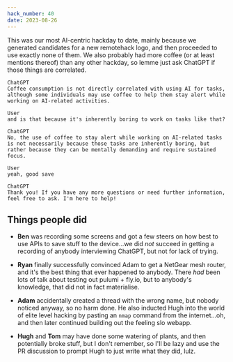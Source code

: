 ```yaml
---
hack_number: 40
date: 2023-08-26
---
```


This was our most AI-centric hackday to date, mainly because we generated candidates for a new remotehack logo, and then proceeded to use exactly none of them. We also probably had more coffee (or at least mentions thereof) than any other hackday, so lemme just ask ChatGPT if those things are correlated.

```
ChatGPT
Coffee consumption is not directly correlated with using AI for tasks, although some individuals may use coffee to help them stay alert while working on AI-related activities.

User
and is that because it's inherently boring to work on tasks like that?

ChatGPT
No, the use of coffee to stay alert while working on AI-related tasks is not necessarily because those tasks are inherently boring, but rather because they can be mentally demanding and require sustained focus.

User
yeah, good save

ChatGPT
Thank you! If you have any more questions or need further information, feel free to ask. I'm here to help!
```

## Things people did

-   **Ben** was recording some screens and got a few steers on how best to use APIs to save stuff to the device...we did _not_ succeed in getting a recording of anybody interviewing ChatGPT, but not for lack of trying.

-   **Ryan** finally successfully convinced Adam to get a NetGear mesh router, and it's the best thing that ever happened to anybody. There _had_ been lots of talk about testing out pulumi + fly.io, but to anybody's knowledge, that did not in fact materialise.

-   **Adam** accidentally created a thread with the wrong name, but nobody noticed anyway, so no harm done. He also inducted Hugh into the world of elite level hacking by pasting an `nmap` command from the internet...oh, and then later continued building out the feeling slo webapp.

-   **Hugh** and **Tom** may have done some watering of plants, and then potentially broke stuff, but I don't remember, so I'll be lazy and use the PR discussion to prompt Hugh to just write what they did, lulz.
